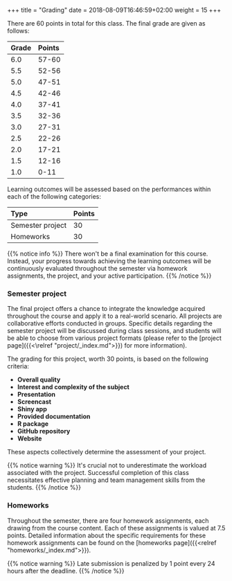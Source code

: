 +++
title = "Grading"
date =  2018-08-09T16:46:59+02:00
weight = 15
+++

There are 60 points in total for this class. The final grade are given as follows:

Grade | Points
:-- | :--
6.0 | 57-60
5.5 | 52-56
5.0 | 47-51
4.5 | 42-46
4.0 | 37-41
3.5 | 32-36
3.0 | 27-31
2.5 | 22-26
2.0 | 17-21
1.5 | 12-16
1.0 | 0-11

Learning outcomes will be assessed based on the performances within each of the following categories:

Type | Points 
:-- | :-- 
Semester project | 30 
Homeworks | 30 

{{% notice info %}}
There won't be a final examination for this course. Instead, your progress towards achieving the learning outcomes will be continuously evaluated throughout the semester via homework assignments, the project, and your active participation.
{{% /notice %}}

### Semester project
The final project offers a chance to integrate the knowledge acquired throughout the course and apply it to a real-world scenario. All projects are collaborative efforts conducted in groups. Specific details regarding the semester project will be discussed during class sessions, and students will be able to choose from various project formats (please refer to the [project page]({{<\relref "project/_index.md">}}) for more information).

The grading for this project, worth 30 points, is based on the following criteria:

- **Overall quality**
- **Interest and complexity of the subject**
- **Presentation**
- **Screencast**
- **Shiny app**
- **Provided documentation**
- **R package**
- **GitHub repository**
- **Website**

These aspects collectively determine the assessment of your project.

<!--The semester project are peer evaluated: every group grades the others and send a brief report to the instructors. The instructors grade as well the project. The final points obtained for the project is given by taking 50% of the instructors' grades and 50% of the average from the other groups' grades.-->

{{% notice warning %}}
It's crucial not to underestimate the workload associated with the project. Successful completion of this class necessitates effective planning and team management skills from the students.
{{% /notice %}}

### Homeworks
Throughout the semester, there are four homework assignments, each drawing from the course content. Each of these assignments is valued at 7.5 points. Detailed information about the specific requirements for these homework assignments can be found on the [homeworks page]({{<relref "homeworks/_index.md">}}).

{{% notice warning %}}
Late submission is penalized by 1 point every 24 hours after the deadline.
{{% /notice %}}

<!--### Participation
Participation is graded based on both [Piazza](https://piazza.com/unil.ch/fall2019/ptds2019/home) (see the [communication page](https://ptds.netlify.com/syllabus/communication/)) and in-class activities. There are five points for each. 

In order to earn full credit for the Piazza portion, each student should make 1 or more substantive posts per week (except during the first week) related to the content of the course. A post can be a reply to another student's question. Grading is based on Piazza meta-data that can only be accessed by an instructor.

Due to the structure of this class, attendance is very important. Moreover, students will be encouraged to work in teams on in-class activities each week, so others are counting on you to be in class and contribute. Students with valid excuse should notify the instructor as soon as possible and provide a minimum of one week notice.

Each lecture will have its own magic word that you are responsible for entering into a form link that will be provided on Piazza. In order to be eligible to receive attendance points, you must be in class, enter the magic word within 5 minutes after it is given, and stay for the entire duration of the class.-->
